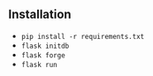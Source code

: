## Installation

* `pip install -r requirements.txt`
* `flask initdb`
* `flask forge`
* `flask run`
